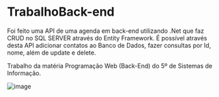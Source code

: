 # TrabalhoBack-end
Foi feito uma API de uma agenda em back-end utilizando .Net que faz CRUD no SQL SERVER através do Entity Framework. É possível através desta API adicionar contatos ao Banco de Dados, fazer consultas por Id, nome, além de update e delete.

Trabalho da matéria Programação Web (Back-End) do 5º de Sistemas de Informação.

![image](https://github.com/Paulooooj/TrabalhoBack-end/assets/92554407/32cbe8fe-fdba-4bfe-90f4-05a7bcb11b22)
